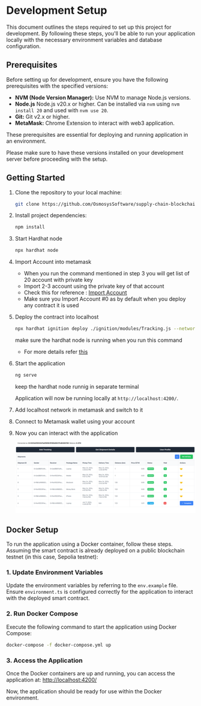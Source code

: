 # Development Setup

This document outlines the steps required to set up this project for development. By following these steps, you'll be able to run your application locally with the necessary environment variables and database configuration.

## Prerequisites

Before setting up for development, ensure you have the following prerequisites with the specified versions:

- **NVM (Node Version Manager):** Use NVM to manage Node.js versions.
- **Node.js** Node.js v20.x or higher. Can be installed via `nvm` using `nvm install 20` and used with `nvm use 20`.
- **Git:** Git v2.x or higher.
- **MetaMask:** Chrome Extension to interact with web3 application.

These prerequisites are essential for deploying and running application in an environment.

Please make sure to have these versions installed on your development server before proceeding with the setup.

## Getting Started

1. Clone the repository to your local machine:

   ```sh
   git clone https://github.com/OsmosysSoftware/supply-chain-blockchain
   ```

2. Install project dependencies:

   ```sh
   npm install
   ```

3. Start Hardhat node

   ```sh
   npx hardhat node
   ```

4. Import Account into metamask

   - When you run the command mentioned in step 3 you will get list of 20 account with private key
   - Import 2-3 account using the private key of that account
   - Check this for reference : [Import Account](https://support.metamask.io/hc/en-us/articles/360015489331-How-to-import-an-account)
   - Make sure you Import Account #0 as by default when you deploy any contract it is used

5. Deploy the contract into localhost

   ```sh
   npx hardhat ignition deploy ./ignition/modules/Tracking.js --network localhost
   ```

   make sure the hardhat node is running when you run this command

   - For more details refer [this](https://github.com/OsmosysSoftware/supply-chain-management/blob/main/docs/contract-deployment.md)

6. Start the application

   ```sh
   ng serve
   ```

   keep the hardhat node runnig in separate terminal

   Application will now be running locally at `http://localhost:4200/`.

7. Add localhost network in metamask and switch to it

8. Connect to Metamask wallet using your account

9.  Now you can interact with the application

    ![Application](./images/app.png)

## Docker Setup

To run the application using a Docker container, follow these steps. Assuming the smart contract is already deployed on a public blockchain testnet (in this case, Sepolia testnet):

### 1. Update Environment Variables

Update the environment variables by referring to the `env.example` file. Ensure `environment.ts` is configured correctly for the application to interact with the deployed smart contract.

### 2. Run Docker Compose

Execute the following command to start the application using Docker Compose:

```sh
docker-compose -f docker-compose.yml up
```

### 3. Access the Application

Once the Docker containers are up and running, you can access the application at: [http://localhost:4200/](http://localhost:4200/)

Now, the application should be ready for use within the Docker environment.